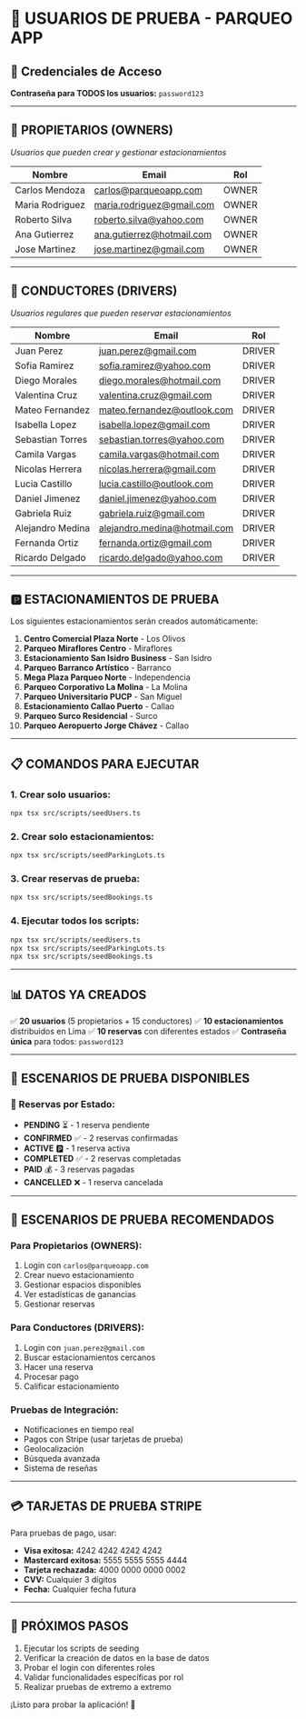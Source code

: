 # 🧪 USUARIOS DE PRUEBA - PARQUEO APP

## 🔐 Credenciales de Acceso

**Contraseña para TODOS los usuarios:** `password123`

---

## 👥 PROPIETARIOS (OWNERS)
*Usuarios que pueden crear y gestionar estacionamientos*

| Nombre | Email | Rol |
|--------|-------|-----|
| Carlos Mendoza | carlos@parqueoapp.com | OWNER |
| Maria Rodriguez | maria.rodriguez@gmail.com | OWNER |
| Roberto Silva | roberto.silva@yahoo.com | OWNER |
| Ana Gutierrez | ana.gutierrez@hotmail.com | OWNER |
| Jose Martinez | jose.martinez@gmail.com | OWNER |

---

## 🚗 CONDUCTORES (DRIVERS)
*Usuarios regulares que pueden reservar estacionamientos*

| Nombre | Email | Rol |
|--------|-------|-----|
| Juan Perez | juan.perez@gmail.com | DRIVER |
| Sofia Ramirez | sofia.ramirez@yahoo.com | DRIVER |
| Diego Morales | diego.morales@hotmail.com | DRIVER |
| Valentina Cruz | valentina.cruz@gmail.com | DRIVER |
| Mateo Fernandez | mateo.fernandez@outlook.com | DRIVER |
| Isabella Lopez | isabella.lopez@gmail.com | DRIVER |
| Sebastian Torres | sebastian.torres@yahoo.com | DRIVER |
| Camila Vargas | camila.vargas@hotmail.com | DRIVER |
| Nicolas Herrera | nicolas.herrera@gmail.com | DRIVER |
| Lucia Castillo | lucia.castillo@outlook.com | DRIVER |
| Daniel Jimenez | daniel.jimenez@yahoo.com | DRIVER |
| Gabriela Ruiz | gabriela.ruiz@gmail.com | DRIVER |
| Alejandro Medina | alejandro.medina@hotmail.com | DRIVER |
| Fernanda Ortiz | fernanda.ortiz@gmail.com | DRIVER |
| Ricardo Delgado | ricardo.delgado@yahoo.com | DRIVER |

---

## 🅿️ ESTACIONAMIENTOS DE PRUEBA

Los siguientes estacionamientos serán creados automáticamente:

1. **Centro Comercial Plaza Norte** - Los Olivos
2. **Parqueo Miraflores Centro** - Miraflores  
3. **Estacionamiento San Isidro Business** - San Isidro
4. **Parqueo Barranco Artístico** - Barranco
5. **Mega Plaza Parqueo Norte** - Independencia
6. **Parqueo Corporativo La Molina** - La Molina
7. **Parqueo Universitario PUCP** - San Miguel
8. **Estacionamiento Callao Puerto** - Callao
9. **Parqueo Surco Residencial** - Surco
10. **Parqueo Aeropuerto Jorge Chávez** - Callao

---

## 📋 COMANDOS PARA EJECUTAR

### 1. Crear solo usuarios:
```bash
npx tsx src/scripts/seedUsers.ts
```

### 2. Crear solo estacionamientos:
```bash
npx tsx src/scripts/seedParkingLots.ts
```

### 3. Crear reservas de prueba:
```bash
npx tsx src/scripts/seedBookings.ts
```

### 4. Ejecutar todos los scripts:
```bash
npx tsx src/scripts/seedUsers.ts
npx tsx src/scripts/seedParkingLots.ts
npx tsx src/scripts/seedBookings.ts
```

---

## 📊 DATOS YA CREADOS

✅ **20 usuarios** (5 propietarios + 15 conductores)
✅ **10 estacionamientos** distribuidos en Lima
✅ **10 reservas** con diferentes estados
✅ **Contraseña única** para todos: `password123`

---

## 🎯 ESCENARIOS DE PRUEBA DISPONIBLES

### 📱 Reservas por Estado:
- **PENDING** ⏳ - 1 reserva pendiente
- **CONFIRMED** ✅ - 2 reservas confirmadas  
- **ACTIVE** 🅿️ - 1 reserva activa
- **COMPLETED** ✅ - 2 reservas completadas
- **PAID** 💰 - 3 reservas pagadas
- **CANCELLED** ❌ - 1 reserva cancelada

---

## 🔧 ESCENARIOS DE PRUEBA RECOMENDADOS

### Para Propietarios (OWNERS):
1. Login con `carlos@parqueoapp.com`
2. Crear nuevo estacionamiento
3. Gestionar espacios disponibles
4. Ver estadísticas de ganancias
5. Gestionar reservas

### Para Conductores (DRIVERS):
1. Login con `juan.perez@gmail.com`
2. Buscar estacionamientos cercanos
3. Hacer una reserva
4. Procesar pago
5. Calificar estacionamiento

### Pruebas de Integración:
- Notificaciones en tiempo real
- Pagos con Stripe (usar tarjetas de prueba)
- Geolocalización
- Búsqueda avanzada
- Sistema de reseñas

---

## 💳 TARJETAS DE PRUEBA STRIPE

Para pruebas de pago, usar:
- **Visa exitosa:** 4242 4242 4242 4242
- **Mastercard exitosa:** 5555 5555 5555 4444
- **Tarjeta rechazada:** 4000 0000 0000 0002
- **CVV:** Cualquier 3 dígitos
- **Fecha:** Cualquier fecha futura

---

## 🚀 PRÓXIMOS PASOS

1. Ejecutar los scripts de seeding
2. Verificar la creación de datos en la base de datos
3. Probar el login con diferentes roles
4. Validar funcionalidades específicas por rol
5. Realizar pruebas de extremo a extremo

¡Listo para probar la aplicación! 🎉
